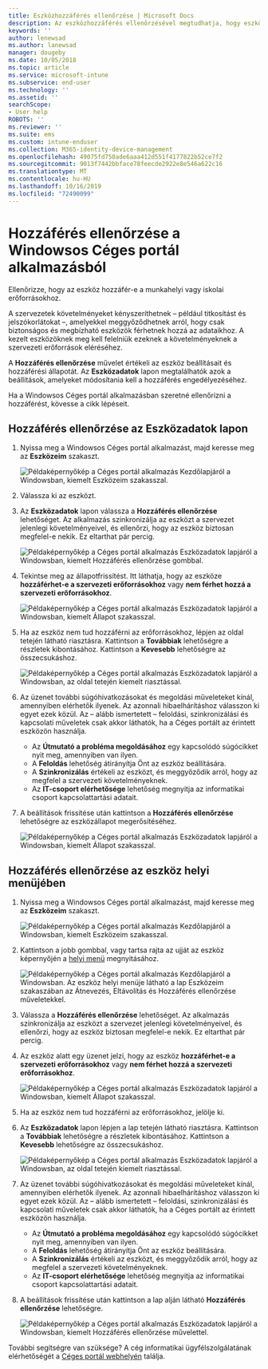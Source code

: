 ```yaml
---
title: Eszközhozzáférés ellenőrzése | Microsoft Docs
description: Az eszközhozzáférés ellenőrzésével megtudhatja, hogy eszköze megfelel-e a követelményeknek, valamint hozzáférhet-e munkahelyi vagy iskolai erőforrásokhoz.
keywords: ''
author: lenewsad
ms.author: lanewsad
manager: dougeby
ms.date: 10/05/2018
ms.topic: article
ms.service: microsoft-intune
ms.subservice: end-user
ms.technology: ''
ms.assetid: ''
searchScope:
- User help
ROBOTS: ''
ms.reviewer: ''
ms.suite: ems
ms.custom: intune-enduser
ms.collection: M365-identity-device-management
ms.openlocfilehash: 49075fd750ade6aaa412d551f4177822b52ce7f2
ms.sourcegitcommit: 9013f7442bbface78feecde2922e8e546a622c16
ms.translationtype: MT
ms.contentlocale: hu-HU
ms.lasthandoff: 10/16/2019
ms.locfileid: "72490099"
---
```

# <a name="check-access-from-company-portal-app-for-windows"></a>Hozzáférés ellenőrzése a Windowsos Céges portál alkalmazásból

Ellenőrizze, hogy az eszköz hozzáfér-e a munkahelyi vagy iskolai erőforrásokhoz. 

A szervezetek követelményeket kényszeríthetnek &ndash; például titkosítást és jelszókorlátokat &ndash;, amelyekkel meggyőződhetnek arról, hogy csak biztonságos és megbízható eszközök férhetnek hozzá az adataikhoz. A kezelt eszközöknek meg kell felelniük ezeknek a követelményeknek a szervezeti erőforrások eléréséhez.

A **Hozzáférés ellenőrzése** művelet értékeli az eszköz beállításait és hozzáférési állapotát. Az **Eszközadatok** lapon megtalálhatók azok a beállítások, amelyeket módosítania kell a hozzáférés engedélyezéséhez. 

Ha a Windowsos Céges portál alkalmazásban szeretné ellenőrizni a hozzáférést, kövesse a cikk lépéseit.  

## <a name="check-access-from-device-details-page"></a>Hozzáférés ellenőrzése az Eszközadatok lapon  
1. Nyissa meg a Windowsos Céges portál alkalmazást, majd keresse meg az **Eszközeim** szakaszt.  

    ![Példaképernyőkép a Céges portál alkalmazás Kezdőlapjáról a Windowsban, kiemelt Eszközeim szakasszal.](./media/1809_CheckAccess_Context_Select_Device.png)  
2. Válassza ki az eszközt.  
3. Az **Eszközadatok** lapon válassza a **Hozzáférés ellenőrzése** lehetőséget. Az alkalmazás szinkronizálja az eszközt a szervezet jelenlegi követelményeivel, és ellenőrzi, hogy az eszköz biztosan megfelel-e nekik. Ez eltarthat pár percig.  

    ![Példaképernyőkép a Céges portál alkalmazás Eszközadatok lapjáról a Windowsban, kiemelt Hozzáférés ellenőrzése gombbal.](./media/1809_CheckAccess_Checking_Status.png) 

4. Tekintse meg az állapotfrissítést. Itt láthatja, hogy az eszköze **hozzáférhet-e a szervezeti erőforrásokhoz** vagy **nem férhet hozzá a szervezeti erőforrásokhoz**.  

   ![Példaképernyőkép a Céges portál alkalmazás Eszközadatok lapjáról a Windowsban, kiemelt Állapot szakasszal.](./media/1809_CheckAccess_Device_details_status1.png)  
   
5. Ha az eszköz nem tud hozzáférni az erőforrásokhoz, lépjen az oldal tetején látható riasztásra. Kattintson a **Továbbiak** lehetőségre a részletek kibontásához. Kattintson a **Kevesebb** lehetőségre az összecsukáshoz.  

    ![Példaképernyőkép a Céges portál alkalmazás Eszközadatok lapjáról a Windowsban, az oldal tetején kiemelt riasztással.](./media/1809_CheckAccess_Device_details_alert1.png)  

6. Az üzenet további súgóhivatkozásokat és megoldási műveleteket kínál, amennyiben elérhetők ilyenek. Az azonnali hibaelhárításhoz válasszon ki egyet ezek közül. Az &ndash; alább ismertetett &ndash; feloldási, szinkronizálási és kapcsolati műveletek csak akkor láthatók, ha a Céges portált az érintett eszközön használja.  

     * Az **Útmutató a probléma megoldásához** egy kapcsolódó súgócikket nyit meg, amennyiben van ilyen.  
     * A **Feloldás** lehetőség átirányítja Önt az eszköz beállítására.  
     * A **Szinkronizálás** értékeli az eszközt, és meggyőződik arról, hogy az megfelel a szervezeti követelményeknek.  
     * Az **IT-csoport elérhetősége** lehetőség megnyitja az informatikai csoport kapcsolattartási adatait.   
 
6. A beállítások frissítése után kattintson a **Hozzáférés ellenőrzése** lehetőségre az eszközállapot megerősítéséhez.  

    ![Példaképernyőkép a Céges portál alkalmazás Eszközadatok lapjáról a Windowsban, kiemelt Állapot szakasszal.](./media/1809_CheckAccess_Device_details_status1.png)  

## <a name="check-access-from-device-context-menu"></a>Hozzáférés ellenőrzése az eszköz helyi menüjében  
1. Nyissa meg a Windowsos Céges portál alkalmazást, majd keresse meg az **Eszközeim** szakaszt.  

    ![Példaképernyőkép a Céges portál alkalmazás Kezdőlapjáról a Windowsban, kiemelt Eszközeim szakasszal.](./media/1809_CheckAccess_Context_Select_Device.png)  

2. Kattintson a jobb gombbal, vagy tartsa rajta az ujját az eszköz képernyőjén a [helyi menü](https://docs.microsoft.com//windows/uwp/design/controls-and-patterns/menus) megnyitásához.  

    ![Példaképernyőkép a Céges portál alkalmazás Kezdőlapjáról a Windowsban. Az eszköz helyi menüje látható a lap **Eszközeim** szakaszában az Átnevezés, Eltávolítás és Hozzáférés ellenőrzése műveletekkel.](./media/1809_DeviceContextMenu_Windows_CP.png)  
3. Válassza a **Hozzáférés ellenőrzése** lehetőséget. Az alkalmazás szinkronizálja az eszközt a szervezet jelenlegi követelményeivel, és ellenőrzi, hogy az eszköz biztosan megfelel-e nekik. Ez eltarthat pár percig.  
 
4. Az eszköz alatt egy üzenet jelzi, hogy az eszköz **hozzáférhet-e a szervezeti erőforrásokhoz** vagy **nem férhet hozzá a szervezeti erőforrásokhoz**. 

    ![Példaképernyőkép a Céges portál alkalmazás Eszközadatok lapjáról a Windowsban, kiemelt Állapot szakasszal.](./media/1809_CheckAccess_Context_Menu_Alert2.png) 

5. Ha az eszköz nem tud hozzáférni az erőforrásokhoz, jelölje ki.  
6. Az **Eszközadatok** lapon lépjen a lap tetején látható riasztásra. Kattintson a **Továbbiak** lehetőségre a részletek kibontásához. Kattintson a **Kevesebb** lehetőségre az összecsukáshoz.  

    ![Példaképernyőkép a Céges portál alkalmazás Eszközadatok lapjáról a Windowsban, az oldal tetején kiemelt riasztással.](./media/1809_CheckAccess_Device_details_alert1.png)  

6. Az üzenet további súgóhivatkozásokat és megoldási műveleteket kínál, amennyiben elérhetők ilyenek. Az azonnali hibaelhárításhoz válasszon ki egyet ezek közül. Az &ndash; alább ismertetett &ndash; feloldási, szinkronizálási és kapcsolati műveletek csak akkor láthatók, ha a Céges portált az érintett eszközön használja.  

     * Az **Útmutató a probléma megoldásához** egy kapcsolódó súgócikket nyit meg, amennyiben van ilyen.  
     * A **Feloldás** lehetőség átirányítja Önt az eszköz beállítására.  
     * A **Szinkronizálás** értékeli az eszközt, és meggyőződik arról, hogy az megfelel a szervezeti követelményeknek.  
     * Az **IT-csoport elérhetősége** lehetőség megnyitja az informatikai csoport kapcsolattartási adatait.    

7. A beállítások frissítése után kattintson a lap alján látható **Hozzáférés ellenőrzése** lehetőségre.  

    ![Példaképernyőkép a Céges portál alkalmazás Eszközadatok lapjáról a Windowsban, kiemelt Hozzáférés ellenőrzése művelettel.](./media/1809_CheckAccess_Device_details_button.png) 


További segítségre van szüksége? A cég informatikai ügyfélszolgálatának elérhetőségét a [Céges portál webhelyén](https://go.microsoft.com/fwlink/?linkid=2010980) találja.
